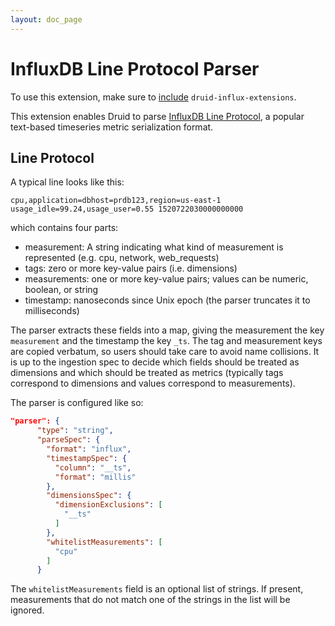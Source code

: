 ```yaml
---
layout: doc_page
---
```


# InfluxDB Line Protocol Parser

To use this extension, make sure to [include](../../operations/including-extensions.html) `druid-influx-extensions`.

This extension enables Druid to parse [InfluxDB Line Protocol](https://docs.influxdata.com/influxdb/v1.5/write_protocols/line_protocol_tutorial/), a popular text-based timeseries metric serialization format. 

## Line Protocol

A typical line looks like this:

```cpu,application=dbhost=prdb123,region=us-east-1 usage_idle=99.24,usage_user=0.55 1520722030000000000```

which contains four parts:
  - measurement: A string indicating what kind of measurement is represented (e.g. cpu, network, web_requests)
  - tags: zero or more key-value pairs (i.e. dimensions)
  - measurements: one or more key-value pairs; values can be numeric, boolean, or string
  - timestamp: nanoseconds since Unix epoch (the parser truncates it to milliseconds)

The parser extracts these fields into a map, giving the measurement the key `measurement` and the timestamp the key `_ts`. The tag and measurement keys are copied verbatum, so users should take care to avoid name collisions. It is up to the ingestion spec to decide which fields should be treated as dimensions and which should be treated as metrics (typically tags correspond to dimensions and values correspond to measurements).

The parser is configured like so:
```json
"parser": {
      "type": "string",
      "parseSpec": {
        "format": "influx",
        "timestampSpec": {
          "column": "__ts",
          "format": "millis"
        },
        "dimensionsSpec": {
          "dimensionExclusions": [
            "__ts"
          ]
        },
        "whitelistMeasurements": [
          "cpu"
        ]
      }
```

The `whitelistMeasurements` field is an optional list of strings. If present, measurements that do not match one of the strings in the list will be ignored.